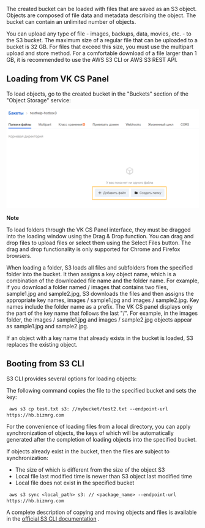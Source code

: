 The created bucket can be loaded with files that are saved as an S3 object. Objects are composed of file data and metadata describing the object. The bucket can contain an unlimited number of objects.

You can upload any type of file - images, backups, data, movies, etc. - to the S3 bucket. The maximum size of a regular file that can be uploaded to a bucket is 32 GB. For files that exceed this size, you must use the multipart upload and store method. For a comfortable download of a file larger than 1 GB, it is recommended to use the AWS S3 CLI or AWS S3 REST API.

Loading from VK CS Panel
----------------------

To load objects, go to the created bucket in the "Buckets" section of the "Object Storage" service:

![](./assets/1597838410595-1597838410595.png)

**Note**

To load folders through the VK CS Panel interface, they must be dragged into the loading window using the Drag & Drop function. You can drag and drop files to upload files or select them using the Select Files button. The drag and drop functionality is only supported for Chrome and Firefox browsers.

When loading a folder, S3 loads all files and subfolders from the specified folder into the bucket. It then assigns a key object name, which is a combination of the downloaded file name and the folder name. For example, if you download a folder named / images that contains two files, sample1.jpg and sample2.jpg, S3 downloads the files and then assigns the appropriate key names, images / sample1.jpg and images / sample2.jpg. Key names include the folder name as a prefix. The VK CS panel displays only the part of the key name that follows the last "/". For example, in the images folder, the images / sample1.jpg and images / sample2.jpg objects appear as sample1.jpg and sample2.jpg.

If an object with a key name that already exists in the bucket is loaded, S3 replaces the existing object.

Booting from S3 CLI
-------------------

S3 CLI provides several options for loading objects:

The following command copies the file to the specified bucket and sets the key:

```
 aws s3 cp test.txt s3: //mybucket/test2.txt --endpoint-url https://hb.bizmrg.com
```

For the convenience of loading files from a local directory, you can apply synchronization of objects, the keys of which will be automatically generated after the completion of loading objects into the specified bucket.

If objects already exist in the bucket, then the files are subject to synchronization:

*   The size of which is different from the size of the object S3
*   Local file last modified time is newer than S3 object last modified time
*   Local file does not exist in the specified bucket

```
 aws s3 sync <local_path> s3: // <package_name> --endpoint-url https://hb.bizmrg.com
```

A complete description of copying and moving objects and files is available in the [official S3 CLI documentation](https://awscli.amazonaws.com/v2/documentation/api/latest/reference/s3/index.html#synopsis) .